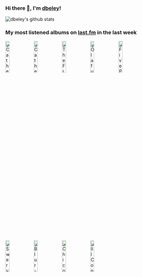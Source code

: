 ### Hi there 👋, I'm [dbeley](https://dbeley.ovh/en)!

![dbeley's github stats](https://github-readme-stats.vercel.app/api?username=dbeley)

### My most listened albums on [last.fm](https://www.last.fm/user/d_beley) in the last week

[<img src='https://lastfm.freetls.fastly.net/i/u/300x300/f7d8617f3d60af5d03bab6d0b0a5b08c.jpg' width='16%' height='16%' alt='Catherine Wheel - Ferment'>](https://www.last.fm/music/catherine%2bwheel/ferment)&nbsp;
[<img src='https://lastfm.freetls.fastly.net/i/u/300x300/6f535be0d85caa057fadfc47845af924.jpg' width='16%' height='16%' alt='Catherine Wheel - Chrome'>](https://www.last.fm/music/catherine%2bwheel/chrome)&nbsp;
[<img src='https://lastfm.freetls.fastly.net/i/u/300x300/8ea4dad3c3614770bca41a29c2e53b3d.png' width='16%' height='16%' alt='The Fratellis - Costello Music'>](https://www.last.fm/music/the%2bfratellis/costello%2bmusic)&nbsp;
[<img src='https://lastfm.freetls.fastly.net/i/u/300x300/4750be3130784dd293181e9676dbd9c0.png' width='16%' height='16%' alt='Ólafur Arnalds - Eulogy for Evolution'>](https://www.last.fm/music/%25c3%2593lafur%2barnalds/eulogy%2bfor%2bevolution)&nbsp;
[<img src='https://lastfm.freetls.fastly.net/i/u/300x300/5a0bb9a5b63bc4ebf4ca55b3aed0d880.png' width='16%' height='16%' alt='Five Pebbles - forgetmenot'>](https://www.last.fm/music/five%2bpebbles/forgetmenot)&nbsp;
<br>
[<img src='https://lastfm.freetls.fastly.net/i/u/300x300/b9c849c84a7d30b3aa6574602a45b8aa.jpg' width='16%' height='16%' alt='Swervedriver - Mezcal Head'>](https://www.last.fm/music/swervedriver/mezcal%2bhead)&nbsp;
[<img src='https://lastfm.freetls.fastly.net/i/u/300x300/e460b96d75fc4ea5ba5abafc376c4348.png' width='16%' height='16%' alt='Blur - Think Tank'>](https://www.last.fm/music/blur/think%2btank)&nbsp;
[<img src='https://lastfm.freetls.fastly.net/i/u/300x300/d951a0a1940d329f13b98239ea2e8ba1.jpg' width='16%' height='16%' alt='Chico Buarque - Chico Buarque de Hollanda'>](https://www.last.fm/music/chico%2bbuarque/chico%2bbuarque%2bde%2bhollanda)&nbsp;
[<img src='https://lastfm.freetls.fastly.net/i/u/300x300/e128e76eb7a6efd60aa26055a2ba34ec.jpg' width='16%' height='16%' alt='Ill Considered - Liminal Space'>](https://www.last.fm/music/ill%2bconsidered/liminal%2bspace)&nbsp;
